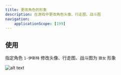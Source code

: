 ```yaml
---
title: 更改角色的形象
description: 在游戏中更改角色头像、行走图、战斗图
navigation:
    applicationScope: [199]
---
```


## 使用

指定角色 `1-伊斯特` 修改头像、行走图、战斗图为 `狼女` 形象

![alt text](https://cdn.gcw.wiki/gcw/image/zh_hans/commands/actor/changeactorimage/image.png)
